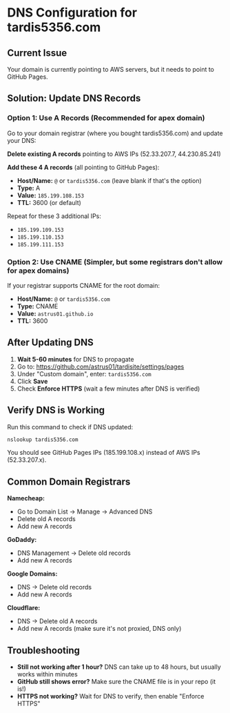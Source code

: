 # DNS Configuration for tardis5356.com

## Current Issue
Your domain is currently pointing to AWS servers, but it needs to point to GitHub Pages.

## Solution: Update DNS Records

### Option 1: Use A Records (Recommended for apex domain)

Go to your domain registrar (where you bought tardis5356.com) and update your DNS:

**Delete existing A records** pointing to AWS IPs (52.33.207.7, 44.230.85.241)

**Add these 4 A records** (all pointing to GitHub Pages):
- **Host/Name:** `@` or `tardis5356.com` (leave blank if that's the option)
- **Type:** A
- **Value:** `185.199.108.153`
- **TTL:** 3600 (or default)

Repeat for these 3 additional IPs:
- `185.199.109.153`
- `185.199.110.153`
- `185.199.111.153`

### Option 2: Use CNAME (Simpler, but some registrars don't allow for apex domains)

If your registrar supports CNAME for the root domain:

- **Host/Name:** `@` or `tardis5356.com`
- **Type:** CNAME
- **Value:** `astrus01.github.io`
- **TTL:** 3600

## After Updating DNS

1. **Wait 5-60 minutes** for DNS to propagate
2. Go to: https://github.com/astrus01/tardisite/settings/pages
3. Under "Custom domain", enter: `tardis5356.com`
4. Click **Save**
5. Check **Enforce HTTPS** (wait a few minutes after DNS is verified)

## Verify DNS is Working

Run this command to check if DNS updated:
```bash
nslookup tardis5356.com
```

You should see GitHub Pages IPs (185.199.108.x) instead of AWS IPs (52.33.207.x).

## Common Domain Registrars

**Namecheap:**
- Go to Domain List → Manage → Advanced DNS
- Delete old A records
- Add new A records

**GoDaddy:**
- DNS Management → Delete old records
- Add new A records

**Google Domains:**
- DNS → Delete old records
- Add new A records

**Cloudflare:**
- DNS → Delete old A records
- Add new A records (make sure it's not proxied, DNS only)

## Troubleshooting

- **Still not working after 1 hour?** DNS can take up to 48 hours, but usually works within minutes
- **GitHub still shows error?** Make sure the CNAME file is in your repo (it is!)
- **HTTPS not working?** Wait for DNS to verify, then enable "Enforce HTTPS"

